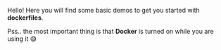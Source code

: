 Hello! Here you will find some basic demos to get you started with **dockerfiles**. 



Pss.. the most important thing is that **Docker** is turned on while you are using it 😅
